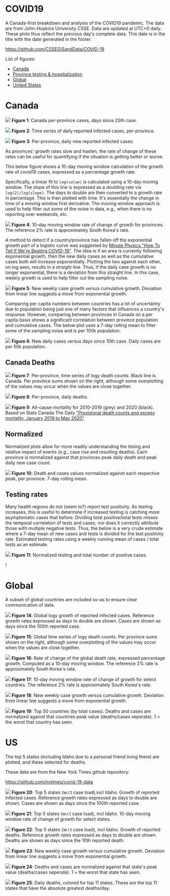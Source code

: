 # COVID19
A Canada-first breakdown and analysis of the COVID19 pandemic. The data are from John-Hopkins University CSSE. Data are updated at UTC+0 daily. These plots thus reflect the previous day's complete data. This date is in the title with the date generated in the footer.

https://github.com/CSSEGISandData/COVID-19

List of figures:
- [Canada](#canada)
- [Province testing & hospitalization](#province)
- [Global](#global)
- [United States](#us)

# Canada

![](Canada_exp.png)
**Figure 1**: Canada per-province cases, days since 25th case. 

![](Canada_dailycases.png)
**Figure 2**: Time series of daily reported infected cases, per-province. 

![](Canada_dailycases_perprovince.png)
**Figure 3**: Per-province, daily new reported infected cases.

As provinces' growth rates slow and hasten, the rate of change of these rates can be useful for quantifying if the situation is getting better or worse.

This below figure shows a 10-day moving window calculation of the growth rate of covid19 cases, expressed as a percentage growth rate. 

Specifically, a linear fit to `log(value)`  is calculated using a 10-day moving window. The slope of this line is expressed as a doubling rate via `log(2)/log(slope)`.  The days to double are then converted to a growth rate in percentage. This is then plotted with time. It's essentially the change in time of a moving window first derivative. The moving window approach is used to help filter out some of the noise in data, e.g., when there is no reporting over weekends, etc.

![](Canda_growthrates.png)
**Figure 4**: 10-day moving window rate of change of growth for provinces. The reference 2% rate is approximately South Korea's rate.


A method to detect if a country/province has fallen off the exponential growth part of a logistic curve was suggested by [Minute Physics "How To Tell If We're Beating COVID-19"](https://www.youtube.com/watch?v=54XLXg4fYsc). The idea is if an area is currently following exponential growth, then the new daily cases as well as the cumulative cases both will increase exponentially. Plotting the two against each other, on log axes, results in a straight line. Thus, if the daily case growth is no longer exponential, there is a deviation from this straight line. In this case, weekly growth is used to help filter out the sampling noise.

![](Canada_change+method2.png)
**Figure 5**: New weekly case growth versus cumulative growth. Deviation from linear line suggests a move from exponential growth.

Comparing per capita numbers between countries has a lot of uncertainty due to population being just one of many factors that influences a country's response. However, comparing between provinces in Canada on a per capita basis shows a significant correlation between province population and cumulative cases. The below plot uses a 7-day rolling mean to filter some of the sampling noise and is per 100k population.

![](canada_cases_per.png)
**Figure 6**: New daily cases versus days since 10th case. Daily cases are per 50k population.

## Canada Deaths ##
![](Canada_deaths.png)
**Figure 7**: Per-province, time series of logy death counts. Black line is Canada. Per province sums shown on the right, although some overplotting of the values may occur when the values are close together.

![](Canada_daily_deaths.png)
**Figure 8**: Per-province, daily deaths.

![](Canada_excess_death.png)
**Figure 9**: All-cause mortality for 2010-2019 (grey) and 2020 (black). Based on Stats Canada The Daily ["Provisional death counts and excess mortality, January 2019 to May 2020"](https://www150.statcan.gc.ca/n1/daily-quotidien/200724/dq200724a-eng.htm)

## Normalized ##

Normalized plots allow for more readily understanding the timing and relative impact of events (e.g., case rise and resulting deaths). Each province is normalized against that provinces peak daily death and peak daily new case count. 

![](canada_normalized.png)
**Figure 10**: Death and cases values normalized against each respective peak, per province. 7-day rolling mean.

## Testing rates

Many health regions do not (seem to?) report test positivity. As testing increases, this is useful to determine if increased testing is catching more asymptomatic cases that before. Dividing total positive/total tests misses the temporal correlation of tests and cases, nor does it correctly attribute those with multiple negative tests. Thus, the below is a very crude estimate where a 7-day mean of new cases and tests is divided for the test positivity rate. 
Estimated testing rates using a weekly running mean of cases / total tests as an estimate. 

![](cad_tests.png)
**Figure 11**: Normalized testing and total number of positive cases.

<!-- ### Saskatchewan ### -->

!<!-- [](SK_hosp.png)
**Figure 11**: Inpatient and ICU patient numbers. -->

<!-- ![](SK_tests.png)
**Figure 12**: Normalized testing and total number of positive cases. -->




# Global
A subset of global countries are included so-as to ensure clear communication of data. 

![](World_exp.png)
**Figure 14**: Global logy growth  of reported infected cases. Reference growth rates expressed as days to double are shown. Cases are shown as days since the 100th reported case. 

![](World_deaths.png)
**Figure 15**: Global time series of logy death counts. Per province sums shown on the right, although some overplotting of the values may occur when the values are close together.

![](World_deaths_growthrates.png)
**Figure 16**: Rate of change of the global death rate, expressed percentage growth. Computed as a 10-day moving window. The reference 2% rate is approximately South Korea's rate.

![](World_growthrates.png)
**Figure 17**: 10-day moving window rate of change of growth for select countries. The reference 2% rate is approximately South Korea's rate.

![](World_change+method2.png)
**Figure 18**: New weekly case growth versus cumulative growth. Deviation from linear line suggests a move from exponential growth.

![](Global_normalized.png)
**Figure 19**: Top 50 countries (by total cases). Deaths and cases are normalized against that countries peak value (deaths/cases seperate). 1 = the worst that country has seen.

# US

The top 5 states (including Idaho due to a personal friend living there) are plotted, and these selected for deaths.

These data are from the New York Times github repository:

https://github.com/nytimes/covid-19-data

![](US_selectStates_exp.png)
**Figure 20**: Top 5 states (w.r.t case load),incl Idaho. Growth of reported infected cases. Reference growth rates expressed as days to double are shown. Cases are shown as days since the 100th reported case. 

![](US_selectstates_growthrate.png)
**Figure 21**: Top 5 states (w.r.t case load), incl Idaho. 10-day moving window rate of change of growth for select states. 

![](US_selectStates_deaths.png)
**Figure 22**: Top 5 states (w.r.t case load), incl Idaho. Growth of reported deaths. Reference growth rates expressed as days to double are shown. Deaths are shown as days since the 10th reported death. 

![](US_change+method2.png)
**Figure 23**: New weekly case growth versus cumulative growth. Deviation from linear line suggests a move from exponential growth.

![](us_normalized.png)
**Figure 24**: Deaths and cases are normalized against that state's peak value (deaths/cases seperate). 1 = the worst that state has seen.

![](US_top_daily_deaths.png)
**Figure 25**: Daily deaths, colored for top 11 states. These are the top 11 states that have the absolute greatest deaths/day.

